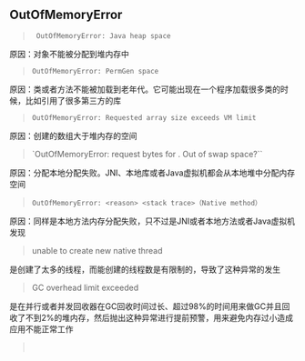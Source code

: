 ## OutOfMemoryError

> ` OutOfMemoryError: Java heap space`

原因：对象不能被分配到堆内存中

> `OutOfMemoryError: PermGen space`

原因：类或者方法不能被加载到老年代。它可能出现在一个程序加载很多类的时候，比如引用了很多第三方的库

> `OutOfMemoryError: Requested array size exceeds VM limit`

原因：创建的数组大于堆内存的空间

> `OutOfMemoryError: request <size> bytes for <reason>. Out of swap space?``

原因：分配本地分配失败。JNI、本地库或者Java虚拟机都会从本地堆中分配内存空间

> `OutOfMemoryError: <reason> <stack trace>（Native method）`

原因：同样是本地方法内存分配失败，只不过是JNI或者本地方法或者Java虚拟机发现

> unable to create new native thread
>

是创建了太多的线程，而能创建的线程数是有限制的，导致了这种异常的发生

> GC overhead limit exceeded

是在并行或者并发回收器在GC回收时间过长、超过98%的时间用来做GC并且回收了不到2%的堆内存，然后抛出这种异常进行提前预警，用来避免内存过小造成应用不能正常工作

> ​	